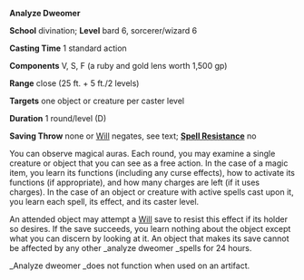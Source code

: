  **Analyze Dweomer**

**School** divination; **Level** bard 6, sorcerer/wizard 6

**Casting Time** 1 standard action

**Components** V, S, F (a ruby and gold lens worth 1,500 gp)

**Range** close (25 ft. + 5 ft./2 levels)

**Targets** one object or creature per caster level

**Duration** 1 round/level (D)

**Saving Throw** none or [Will](../combat.md#_will) negates, see text; **[Spell Resistance](../glossary.md#_spell-resistance)** no

You can observe magical auras. Each round, you may examine a single creature or object that you can see as a free action. In the case of a magic item, you learn its functions (including any curse effects), how to activate its functions (if appropriate), and how many charges are left (if it uses charges). In the case of an object or creature with active spells cast upon it, you learn each spell, its effect, and its caster level.

An attended object may attempt a [Will](../combat.md#_will) save to resist this effect if its holder so desires. If the save succeeds, you learn nothing about the object except what you can discern by looking at it. An object that makes its save cannot be affected by any other _analyze dweomer _spells for 24 hours.

_Analyze dweomer _does not function when used on an artifact.

